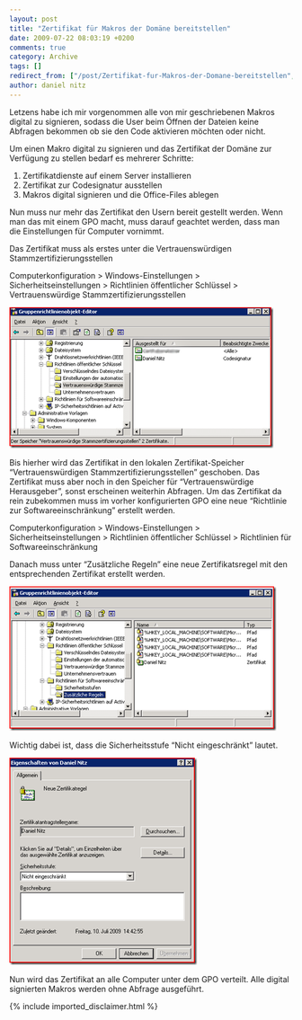 ```yaml
---
layout: post
title: "Zertifikat für Makros der Domäne bereitstellen"
date: 2009-07-22 08:03:19 +0200
comments: true
category: Archive
tags: []
redirect_from: ["/post/Zertifikat-fur-Makros-der-Domane-bereitstellen", "/post/zertifikat-fur-makros-der-domane-bereitstellen"]
author: daniel nitz
---
```

<!-- more -->
<p>Letzens habe ich mir vorgenommen alle von mir geschriebenen Makros digital zu signieren, sodass die User beim Öffnen der Dateien keine Abfragen bekommen ob sie den Code aktivieren möchten oder nicht. </p>  <p>Um einen Makro digital zu signieren und das Zertifikat der Domäne zur Verfügung zu stellen bedarf es mehrerer Schritte: </p>  <ol>   <li>Zertifikatdienste auf einem Server installieren </li>    <li>Zertifikat zur Codesignatur ausstellen </li>    <li>Makros digital signieren und die Office-Files ablegen </li> </ol>  <p>Nun muss nur mehr das Zertifikat den Usern bereit gestellt werden. Wenn man das mit einem GPO macht, muss darauf geachtet werden, dass man die Einstellungen für Computer vornimmt. </p>  <p>Das Zertifikat muss als erstes unter die Vertrauenswürdigen Stammzertifizierungsstellen </p>  <p>Computerkonfiguration &gt; Windows-Einstellungen &gt; Sicherheitseinstellungen &gt; Richtlinien öffentlicher Schlüssel &gt; Vertrauenswürdige Stammzertifizierungsstellen </p>  <p><a href="/assets/archive/image.png"><img style="border-bottom: 0px; border-left: 0px; display: inline; margin-left: 0px; border-top: 0px; margin-right: 0px; border-right: 0px" title="image" border="0" alt="image" src="/assets/archive/image_thumb.png" width="470" height="251" /></a></p>  <p> Bis hierher wird das Zertifikat in den lokalen Zertifikat-Speicher “Vertrauenswürdigen Stammzertifizierungsstellen” geschoben. Das Zertifikat muss aber noch in den Speicher für “Vertrauenswürdige Herausgeber”, sonst erscheinen weiterhin Abfragen. Um das Zertifikat da rein zubekommen muss im vorher konfigurierten GPO eine neue “Richtlinie zur Softwareeinschränkung” erstellt werden. </p>  <p>Computerkonfiguration &gt; Windows-Einstellungen &gt; Sicherheitseinstellungen &gt; Richtlinien öffentlicher Schlüssel &gt; Richtlinien für Softwareeinschränkung </p>  <p>Danach muss unter “Zusätzliche Regeln” eine neue Zertifikatsregel mit den entsprechenden Zertifikat erstellt werden. </p>  <p><a href="/assets/archive/image_1.png"><img style="border-bottom: 0px; border-left: 0px; display: inline; border-top: 0px; border-right: 0px" title="image" border="0" alt="image" src="/assets/archive/image_thumb_1.png" width="475" height="257" /></a></p>  <p>Wichtig dabei ist, dass die Sicherheitsstufe “Nicht eingeschränkt” lautet.</p>  <p><a href="/assets/archive/image_3.png"><img style="border-bottom: 0px; border-left: 0px; display: inline; border-top: 0px; border-right: 0px" title="image" border="0" alt="image" src="/assets/archive/image_thumb_3.png" width="334" height="369" /></a> </p>  <p>Nun wird das Zertifikat an alle Computer unter dem GPO verteilt. Alle digital signierten Makros werden ohne Abfrage ausgeführt.</p>
{% include imported_disclaimer.html %}
